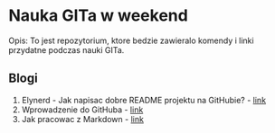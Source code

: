 #  Nauka GITa w weekend

Opis: To jest repozytorium, ktore bedzie zawieralo komendy i linki przydatne podczas nauki GITa.

## Blogi
1. Elynerd - Jak napisac dobre README projektu na GitHubie? - [link](https://www.flynerd.pl/2018/06/jak-napisac-dobre-readme-projektu-na-githubie.html)
2. Wprowadzenie do GitHuba - [link](https://github.com/skills/introduction-to-github)
3. Jak pracowac z Markdown - [link](https://github.com/skills/communicate-using-markdown)